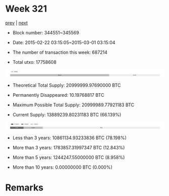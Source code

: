# Week 321

[prev](week0320.md) | [next](week0322.md)

- Block number: 344551~345569

- Date: 2015-02-22 03:15:05~2015-03-01 03:15:04

- The number of transaction this week: 687214

- Total utxo: 17758608

![](../images/mined_week0321.png)

- Theoretical Total Supply: 20999999.97690000 BTC

- Permanently Disappeared: 10.19768817 BTC

- Maximum Possible Total Supply: 20999989.77921183 BTC

- Current Supply: 13889239.80231183 BTC (66.139%)

![](../images/year_week0321.png)


- Less than 3 years: 10861134.93233836 BTC (78.198%)

- More than 3 years: 1783857.31997347 BTC (12.843%)

- More than 5 years: 1244247.55000000 BTC (8.958%)

- More than 10 years: 0.00000000 BTC (0.000%)

# Remarks

